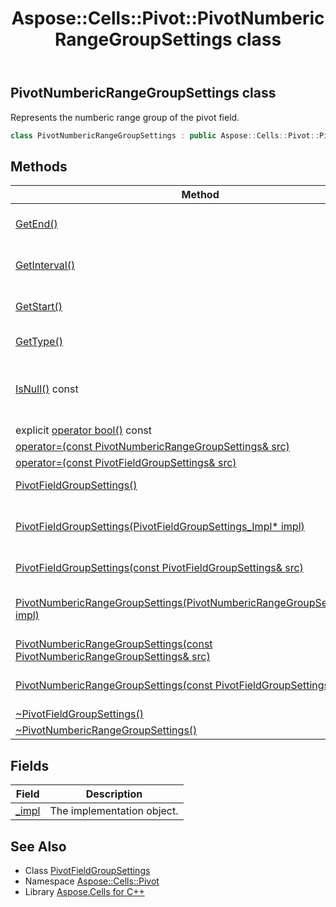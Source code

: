 ﻿---
title: Aspose::Cells::Pivot::PivotNumbericRangeGroupSettings class
linktitle: PivotNumbericRangeGroupSettings
second_title: Aspose.Cells for C++ API Reference
description: 'Aspose::Cells::Pivot::PivotNumbericRangeGroupSettings class. Represents the numberic range group of the pivot field in C++.'
type: docs
weight: 1700
url: /cpp/aspose.cells.pivot/pivotnumbericrangegroupsettings/
---
## PivotNumbericRangeGroupSettings class


Represents the numberic range group of the pivot field.

```cpp
class PivotNumbericRangeGroupSettings : public Aspose::Cells::Pivot::PivotFieldGroupSettings
```

## Methods

| Method | Description |
| --- | --- |
| [GetEnd()](./getend/) | Gets the end number of the group. |
| [GetInterval()](./getinterval/) | Gets the interval of the group. |
| [GetStart()](./getstart/) | Gets the start number of the group. |
| [GetType()](./gettype/) | Gets the group type. |
| [IsNull()](./isnull/) const | Checks whether the implementation object is nullptr. |
| explicit [operator bool()](./operator_bool/) const | operator bool() |
| [operator=(const PivotNumbericRangeGroupSettings\& src)](./operator_asm/) | operator= |
| [operator=(const PivotFieldGroupSettings\& src)](../pivotfieldgroupsettings/operator_asm/) | operator= |
| [PivotFieldGroupSettings()](../pivotfieldgroupsettings/pivotfieldgroupsettings/) | Default constructor. |
| [PivotFieldGroupSettings(PivotFieldGroupSettings_Impl* impl)](../pivotfieldgroupsettings/pivotfieldgroupsettings/) | Constructs from an implementation object. |
| [PivotFieldGroupSettings(const PivotFieldGroupSettings\& src)](../pivotfieldgroupsettings/pivotfieldgroupsettings/) | Copy constructor. |
| [PivotNumbericRangeGroupSettings(PivotNumbericRangeGroupSettings_Impl* impl)](./pivotnumbericrangegroupsettings/) | Constructs from an implementation object. |
| [PivotNumbericRangeGroupSettings(const PivotNumbericRangeGroupSettings\& src)](./pivotnumbericrangegroupsettings/) | Copy constructor. |
| [PivotNumbericRangeGroupSettings(const PivotFieldGroupSettings\& src)](./pivotnumbericrangegroupsettings/) | Constructs from a parent object. |
| [~PivotFieldGroupSettings()](../pivotfieldgroupsettings/~pivotfieldgroupsettings/) | Destructor. |
| [~PivotNumbericRangeGroupSettings()](./~pivotnumbericrangegroupsettings/) | Destructor. |
## Fields

| Field | Description |
| --- | --- |
| [_impl](./_impl/) | The implementation object. |
## See Also

* Class [PivotFieldGroupSettings](../pivotfieldgroupsettings/)
* Namespace [Aspose::Cells::Pivot](../)
* Library [Aspose.Cells for C++](../../)
